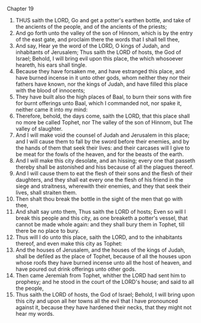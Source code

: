 

Chapter 19

1. THUS saith the LORD, Go and get a potter's earthen bottle, and take of the ancients of the people, and of the ancients of the priests;
2. And go forth unto the valley of the son of Hinnom, which is by the entry of the east gate, and proclaim there the words that I shall tell thee,
3. And say, Hear ye the word of the LORD, O kings of Judah, and inhabitants of Jerusalem; Thus saith the LORD of hosts, the God of Israel; Behold, I will bring evil upon this place, the which whosoever heareth, his ears shall tingle.
4. Because they have forsaken me, and have estranged this place, and have burned incense in it unto other gods, whom neither they nor their fathers have known, nor the kings of Judah, and have filled this place with the blood of innocents;
5. They have built also the high places of Baal, to burn their sons with fire for burnt offerings unto Baal, which I commanded not, nor spake it, neither came it into my mind:
6. Therefore, behold, the days come, saith the LORD, that this place shall no more be called Tophet, nor The valley of the son of Hinnom, but The valley of slaughter.
7. And I will make void the counsel of Judah and Jerusalem in this place; and I will cause them to fall by the sword before their enemies, and by the hands of them that seek their lives: and their carcases will I give to be meat for the fowls of the heaven, and for the beasts of the earth.
8. And I will make this city desolate, and an hissing; every one that passeth thereby shall be astonished and hiss because of all the plagues thereof.
9. And I will cause them to eat the flesh of their sons and the flesh of their daughters, and they shall eat every one the flesh of his friend in the siege and straitness, wherewith their enemies, and they that seek their lives, shall straiten them.
10. Then shalt thou break the bottle in the sight of the men that go with thee,
11. And shalt say unto them, Thus saith the LORD of hosts; Even so will I break this people and this city, as one breaketh a potter's vessel, that cannot be made whole again: and they shall bury them in Tophet, till there be no place to bury.
12. Thus will I do unto this place, saith the LORD, and to the inhabitants thereof, and even make this city as Tophet:
13. And the houses of Jerusalem, and the houses of the kings of Judah, shall be defiled as the place of Tophet, because of all the houses upon whose roofs they have burned incense unto all the host of heaven, and have poured out drink offerings unto other gods.
14. Then came Jeremiah from Tophet, whither the LORD had sent him to prophesy; and he stood in the court of the LORD's house; and said to all the people,
15. Thus saith the LORD of hosts, the God of Israel; Behold, I will bring upon this city and upon all her towns all the evil that I have pronounced against it, because they have hardened their necks, that they might not hear my words.
